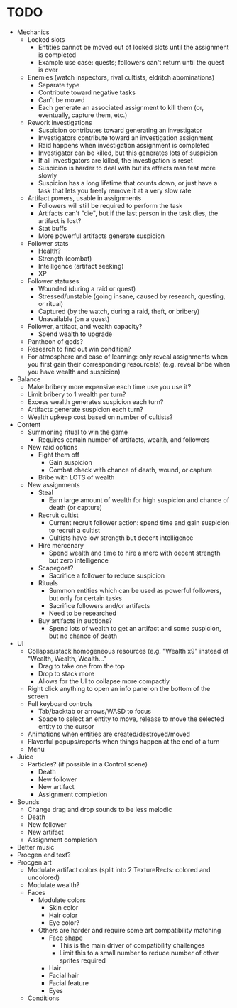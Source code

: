 # TODO

- Mechanics
	- Locked slots
		- Entities cannot be moved out of locked slots until the assignment is completed
		- Example use case: quests; followers can't return until the quest is over
	- Enemies (watch inspectors, rival cultists, eldritch abominations)
		- Separate type
		- Contribute toward negative tasks
		- Can't be moved
		- Each generate an associated assignment to kill them (or, eventually, capture them, etc.)
	- Rework investigations
		- Suspicion contributes toward generating an investigator
		- Investigators contribute toward an investigation assignment
		- Raid happens when investigation assignment is completed
		- Investigator can be killed, but this generates lots of suspicion
		- If all investigators are killed, the investigation is reset
		- Suspicion is harder to deal with but its effects manifest more slowly
		- Suspicion has a long lifetime that counts down, or just have a task that lets you freely remove it at a very slow rate
	- Artifact powers, usable in assignments
		- Followers will still be required to perform the task
		- Artifacts can't "die", but if the last person in the task dies, the artifact is lost?
		- Stat buffs
		- More powerful artifacts generate suspicion
	- Follower stats
		- Health?
		- Strength (combat)
		- Intelligence (artifact seeking)
		- XP
	- Follower statuses
		- Wounded (during a raid or quest)
		- Stressed/unstable (going insane, caused by research, questing, or ritual)
		- Captured (by the watch, during a raid, theft, or bribery)
		- Unavailable (on a quest)
	- Follower, artifact, and wealth capacity?
		- Spend wealth to upgrade
	- Pantheon of gods?
	- Research to find out win condition?
	- For atmosphere and ease of learning: only reveal assignments when you first gain their corresponding resource(s) (e.g. reveal bribe when you have wealth and suspicion)
- Balance
	- Make bribery more expensive each time use you use it?
	- Limit bribery to 1 wealth per turn?
	- Excess wealth generates suspicion each turn?
	- Artifacts generate suspicion each turn?
	- Wealth upkeep cost based on number of cultists?
- Content
	- Summoning ritual to win the game
		- Requires certain number of artifacts, wealth, and followers
	- New raid options
		- Fight them off
			- Gain suspicion
			- Combat check with chance of death, wound, or capture
		- Bribe with LOTS of wealth
	- New assignments
		- Steal
			- Earn large amount of wealth for high suspicion and chance of death (or capture)
		- Recruit cultist
			- Current recruit follower action: spend time and gain suspicion to recruit a cultist
			- Cultists have low strength but decent intelligence
		- Hire mercenary
			- Spend wealth and time to hire a merc with decent strength but zero intelligence
		- Scapegoat?
			- Sacrifice a follower to reduce suspicion
		- Rituals
			- Summon entities which can be used as powerful followers, but only for certain tasks
			- Sacrifice followers and/or artifacts
			- Need to be researched
		- Buy artifacts in auctions?
			- Spend lots of wealth to get an artifact and some suspicion, but no chance of death
- UI
	- Collapse/stack homogeneous resources (e.g. "Wealth x9" instead of "Wealth, Wealth, Wealth..."
		- Drag to take one from the top
		- Drop to stack more
		- Allows for the UI to collapse more compactly
	- Right click anything to open an info panel on the bottom of the screen
	- Full keyboard controls
		- Tab/backtab or arrows/WASD to focus
		- Space to select an entity to move, release to move the selected entity to the cursor
	- Animations when entities are created/destroyed/moved
	- Flavorful popups/reports when things happen at the end of a turn
	- Menu
- Juice
	- Particles? (if possible in a Control scene)
		- Death
		- New follower
		- New artifact
		- Assignment completion
- Sounds
	- Change drag and drop sounds to be less melodic
	- Death
	- New follower
	- New artifact
	- Assignment completion
- Better music
- Procgen end text?
- Procgen art
	- Modulate artifact colors (split into 2 TextureRects: colored and uncolored)
	- Modulate wealth?
	- Faces
		- Modulate colors
			- Skin color
			- Hair color
			- Eye color?
		- Others are harder and require some art compatibility matching
			- Face shape
				- This is the main driver of compatibility challenges
				- Limit this to a small number to reduce number of other sprites required
			- Hair
			- Facial hair
			- Facial feature
			- Eyes
	- Conditions
